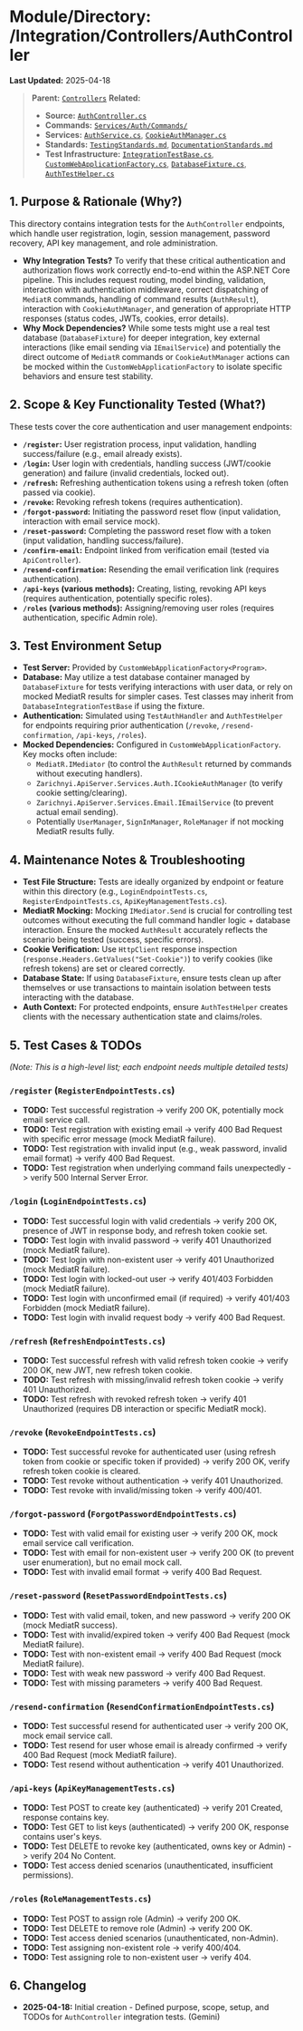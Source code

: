# Module/Directory: /Integration/Controllers/AuthController

**Last Updated:** 2025-04-18

> **Parent:** [`Controllers`](../README.md)
> **Related:**
> * **Source:** [`AuthController.cs`](../../../../api-server/Controllers/AuthController.cs)
> * **Commands:** [`Services/Auth/Commands/`](../../../../api-server/Services/Auth/Commands/)
> * **Services:** [`AuthService.cs`](../../../../api-server/Services/Auth/AuthService.cs), [`CookieAuthManager.cs`](../../../../api-server/Services/Auth/CookieAuthManager.cs)
> * **Standards:** [`TestingStandards.md`](../../../../Zarichney.Standards/Standards/TestingStandards.md), [`DocumentationStandards.md`](../../../../Zarichney.Standards/Development/DocumentationStandards.md)
> * **Test Infrastructure:** [`IntegrationTestBase.cs`](../../IntegrationTestBase.cs), [`CustomWebApplicationFactory.cs`](../../../Framework/Fixtures/CustomWebApplicationFactory.cs), [`DatabaseFixture.cs`](../../../Framework/Fixtures/DatabaseFixture.cs), [`AuthTestHelper.cs`](../../../Framework/Helpers/AuthTestHelper.cs)

## 1. Purpose & Rationale (Why?)

This directory contains integration tests for the `AuthController` endpoints, which handle user registration, login, session management, password recovery, API key management, and role administration.

* **Why Integration Tests?** To verify that these critical authentication and authorization flows work correctly end-to-end within the ASP.NET Core pipeline. This includes request routing, model binding, validation, interaction with authentication middleware, correct dispatching of `MediatR` commands, handling of command results (`AuthResult`), interaction with `CookieAuthManager`, and generation of appropriate HTTP responses (status codes, JWTs, cookies, error details).
* **Why Mock Dependencies?** While some tests might use a real test database (`DatabaseFixture`) for deeper integration, key external interactions (like email sending via `IEmailService`) and potentially the direct outcome of `MediatR` commands or `CookieAuthManager` actions can be mocked within the `CustomWebApplicationFactory` to isolate specific behaviors and ensure test stability.

## 2. Scope & Key Functionality Tested (What?)

These tests cover the core authentication and user management endpoints:

* **`/register`:** User registration process, input validation, handling success/failure (e.g., email already exists).
* **`/login`:** User login with credentials, handling success (JWT/cookie generation) and failure (invalid credentials, locked out).
* **`/refresh`:** Refreshing authentication tokens using a refresh token (often passed via cookie).
* **`/revoke`:** Revoking refresh tokens (requires authentication).
* **`/forgot-password`:** Initiating the password reset flow (input validation, interaction with email service mock).
* **`/reset-password`:** Completing the password reset flow with a token (input validation, handling success/failure).
* **`/confirm-email`:** Endpoint linked from verification email (tested via `ApiController`).
* **`/resend-confirmation`:** Resending the email verification link (requires authentication).
* **`/api-keys` (various methods):** Creating, listing, revoking API keys (requires authentication, potentially specific roles).
* **`/roles` (various methods):** Assigning/removing user roles (requires authentication, specific Admin role).

## 3. Test Environment Setup

* **Test Server:** Provided by `CustomWebApplicationFactory<Program>`.
* **Database:** May utilize a test database container managed by `DatabaseFixture` for tests verifying interactions with user data, or rely on mocked MediatR results for simpler cases. Test classes may inherit from `DatabaseIntegrationTestBase` if using the fixture.
* **Authentication:** Simulated using `TestAuthHandler` and `AuthTestHelper` for endpoints requiring prior authentication (`/revoke`, `/resend-confirmation`, `/api-keys`, `/roles`).
* **Mocked Dependencies:** Configured in `CustomWebApplicationFactory`. Key mocks often include:
    * `MediatR.IMediator` (to control the `AuthResult` returned by commands without executing handlers).
    * `Zarichnyi.ApiServer.Services.Auth.ICookieAuthManager` (to verify cookie setting/clearing).
    * `Zarichnyi.ApiServer.Services.Email.IEmailService` (to prevent actual email sending).
    * Potentially `UserManager`, `SignInManager`, `RoleManager` if not mocking MediatR results fully.

## 4. Maintenance Notes & Troubleshooting

* **Test File Structure:** Tests are ideally organized by endpoint or feature within this directory (e.g., `LoginEndpointTests.cs`, `RegisterEndpointTests.cs`, `ApiKeyManagementTests.cs`).
* **MediatR Mocking:** Mocking `IMediator.Send` is crucial for controlling test outcomes without executing the full command handler logic + database interaction. Ensure the mocked `AuthResult` accurately reflects the scenario being tested (success, specific errors).
* **Cookie Verification:** Use `HttpClient` response inspection (`response.Headers.GetValues("Set-Cookie")`) to verify cookies (like refresh tokens) are set or cleared correctly.
* **Database State:** If using `DatabaseFixture`, ensure tests clean up after themselves or use transactions to maintain isolation between tests interacting with the database.
* **Auth Context:** For protected endpoints, ensure `AuthTestHelper` creates clients with the necessary authentication state and claims/roles.

## 5. Test Cases & TODOs

*(Note: This is a high-level list; each endpoint needs multiple detailed tests)*

### `/register` (`RegisterEndpointTests.cs`)
* **TODO:** Test successful registration -> verify 200 OK, potentially mock email service call.
* **TODO:** Test registration with existing email -> verify 400 Bad Request with specific error message (mock MediatR failure).
* **TODO:** Test registration with invalid input (e.g., weak password, invalid email format) -> verify 400 Bad Request.
* **TODO:** Test registration when underlying command fails unexpectedly -> verify 500 Internal Server Error.

### `/login` (`LoginEndpointTests.cs`)
* **TODO:** Test successful login with valid credentials -> verify 200 OK, presence of JWT in response body, and refresh token cookie set.
* **TODO:** Test login with invalid password -> verify 401 Unauthorized (mock MediatR failure).
* **TODO:** Test login with non-existent user -> verify 401 Unauthorized (mock MediatR failure).
* **TODO:** Test login with locked-out user -> verify 401/403 Forbidden (mock MediatR failure).
* **TODO:** Test login with unconfirmed email (if required) -> verify 401/403 Forbidden (mock MediatR failure).
* **TODO:** Test login with invalid request body -> verify 400 Bad Request.

### `/refresh` (`RefreshEndpointTests.cs`)
* **TODO:** Test successful refresh with valid refresh token cookie -> verify 200 OK, new JWT, new refresh token cookie.
* **TODO:** Test refresh with missing/invalid refresh token cookie -> verify 401 Unauthorized.
* **TODO:** Test refresh with revoked refresh token -> verify 401 Unauthorized (requires DB interaction or specific MediatR mock).

### `/revoke` (`RevokeEndpointTests.cs`)
* **TODO:** Test successful revoke for authenticated user (using refresh token from cookie or specific token if provided) -> verify 200 OK, verify refresh token cookie is cleared.
* **TODO:** Test revoke without authentication -> verify 401 Unauthorized.
* **TODO:** Test revoke with invalid/missing token -> verify 400/401.

### `/forgot-password` (`ForgotPasswordEndpointTests.cs`)
* **TODO:** Test with valid email for existing user -> verify 200 OK, mock email service call verification.
* **TODO:** Test with email for non-existent user -> verify 200 OK (to prevent user enumeration), but no email mock call.
* **TODO:** Test with invalid email format -> verify 400 Bad Request.

### `/reset-password` (`ResetPasswordEndpointTests.cs`)
* **TODO:** Test with valid email, token, and new password -> verify 200 OK (mock MediatR success).
* **TODO:** Test with invalid/expired token -> verify 400 Bad Request (mock MediatR failure).
* **TODO:** Test with non-existent email -> verify 400 Bad Request (mock MediatR failure).
* **TODO:** Test with weak new password -> verify 400 Bad Request.
* **TODO:** Test with missing parameters -> verify 400 Bad Request.

### `/resend-confirmation` (`ResendConfirmationEndpointTests.cs`)
* **TODO:** Test successful resend for authenticated user -> verify 200 OK, mock email service call.
* **TODO:** Test resend for user whose email is already confirmed -> verify 400 Bad Request (mock MediatR failure).
* **TODO:** Test resend without authentication -> verify 401 Unauthorized.

### `/api-keys` (`ApiKeyManagementTests.cs`)
* **TODO:** Test POST to create key (authenticated) -> verify 201 Created, response contains key.
* **TODO:** Test GET to list keys (authenticated) -> verify 200 OK, response contains user's keys.
* **TODO:** Test DELETE to revoke key (authenticated, owns key or Admin) -> verify 204 No Content.
* **TODO:** Test access denied scenarios (unauthenticated, insufficient permissions).

### `/roles` (`RoleManagementTests.cs`)
* **TODO:** Test POST to assign role (Admin) -> verify 200 OK.
* **TODO:** Test DELETE to remove role (Admin) -> verify 200 OK.
* **TODO:** Test access denied scenarios (unauthenticated, non-Admin).
* **TODO:** Test assigning non-existent role -> verify 400/404.
* **TODO:** Test assigning role to non-existent user -> verify 404.

## 6. Changelog

* **2025-04-18:** Initial creation - Defined purpose, scope, setup, and TODOs for `AuthController` integration tests. (Gemini)


